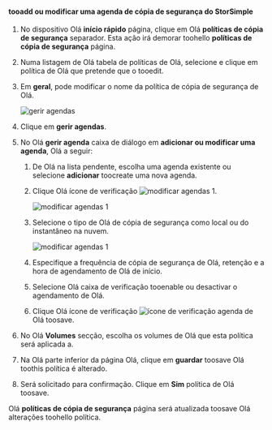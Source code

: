 
<!--author=SharS last changed: 11/04/15-->

#### <a name="tooadd-or-modify-a-storsimple-backup-schedule"></a>tooadd ou modificar uma agenda de cópia de segurança do StorSimple
1. No dispositivo Olá **início rápido** página, clique em Olá **políticas de cópia de segurança** separador. Esta ação irá demorar toohello **políticas de cópia de segurança** página.
2. Numa listagem de Olá tabela de políticas de Olá, selecione e clique em política de Olá que pretende que o tooedit.
3. Em **geral**, pode modificar o nome da política de cópia de segurança de Olá.
   
     ![gerir agendas](./media/storsimple-add-modify-backup-schedule-u2/AddModifyGeneral.png)
4. Clique em **gerir agendas**. 
5. No Olá **gerir agenda** caixa de diálogo em **adicionar ou modificar uma agenda**, Olá a seguir:
   
   1. De Olá na lista pendente, escolha uma agenda existente ou selecione **adicionar** toocreate uma nova agenda.
   2. Clique Olá ícone de verificação ![modificar agendas 1](./media/storsimple-add-modify-backup-schedule-u2/HCS_CheckIcon-include.png). 
      
       ![modificar agendas 1](./media/storsimple-add-modify-backup-schedule-u2/AddModify1.png)
   3. Selecione o tipo de Olá de cópia de segurança como local ou do instantâneo na nuvem.
      
       ![modificar agendas 1](./media/storsimple-add-modify-backup-schedule-u2/AddModify2.png) 
   4. Especifique a frequência de cópia de segurança de Olá, retenção e a hora de agendamento de Olá de início.
   5. Selecione Olá caixa de verificação tooenable ou desactivar o agendamento de Olá.
   6. Clique Olá ícone de verificação ![ícone de verificação](./media/storsimple-add-modify-backup-schedule-u2/HCS_CheckIcon-include.png) agenda de Olá toosave.
6. No Olá **Volumes** secção, escolha os volumes de Olá que esta política será aplicada a.
7. Na Olá parte inferior da página Olá, clique em **guardar** toosave Olá toothis política é alterado.
8. Será solicitado para confirmação. Clique em **Sim** política de Olá toosave.

Olá **políticas de cópia de segurança** página será atualizada toosave Olá alterações toohello política.

